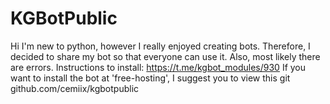 # KGBotPublic
Hi I'm new to python, however I really enjoyed creating bots.  Therefore, I decided to share my bot so that everyone can use it.  Also, most likely there are errors.
Instructions to install: https://t.me/kgbot_modules/930
If you want to install the bot at 'free-hosting', I suggest you to view this git github.com/cemiix/kgbotpublic 

